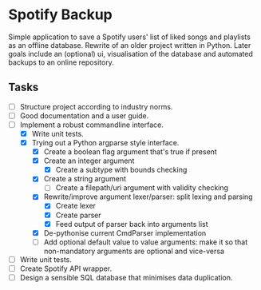 # Spotify Backup

Simple application to save a Spotify users' list of liked songs and
playlists as an offline database. Rewrite of an older project written in
Python. Later goals include an (optional) ui, visualisation of the
database and automated backups to an online repository.

## Tasks

- [ ] Structure project according to industry norms.
- [ ] Good documentation and a user guide.
- [ ] Implement a robust commandline interface.
    - [x] Write unit tests.
    - [x] Trying out a Python argparse style interface.
        - [x] Create a boolean flag argument that's true if present
        - [x] Create an integer argument
            - [x] Create a subtype with bounds checking
        - [x] Create a string argument
            - [ ] Create a filepath/uri argument with validity checking
        - [x] Rewrite/improve argument lexer/parser: split lexing and parsing
            - [x] Create lexer
            - [x] Create parser
            - [x] Feed output of parser back into arguments list
        - [x] De-pythonise current CmdParser implementation
        - [ ] Add optional default value to value arguments: make it so
          that non-mandatory arguments are optional and vice-versa
- [ ] Write unit tests.
- [ ] Create Spotify API wrapper.
- [ ] Design a sensible SQL database that minimises data duplication.
